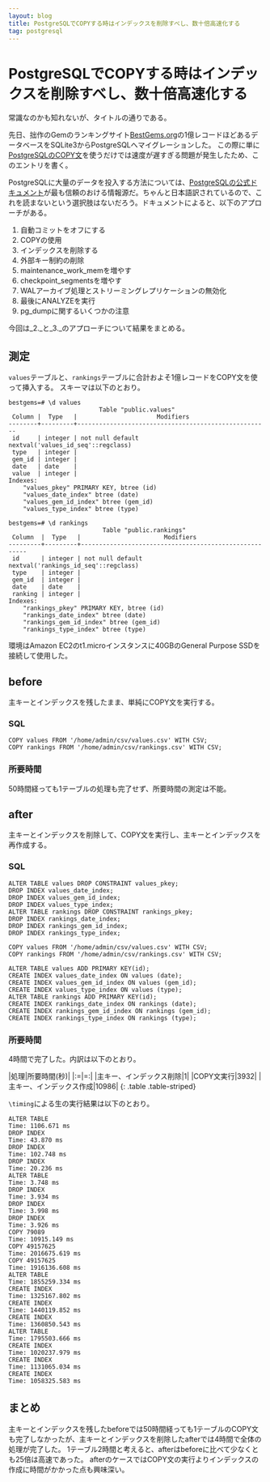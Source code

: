 ```yaml
---
layout: blog
title: PostgreSQLでCOPYする時はインデックスを削除すべし、数十倍高速化する
tag: postgresql
---
```


# PostgreSQLでCOPYする時はインデックスを削除すべし、数十倍高速化する

常識なのかも知れないが、タイトルの通りである。

先日、拙作のGemのランキングサイト[BestGems.org](http://bestgems.org/)の1億レコードほどあるデータベースをSQLite3からPostgreSQLへマイグレーションした。
この際に単に[PostgreSQLのCOPY文](http://www.xmisao.com/2014/06/06/postgresql-copy-from-csv.html)を使うだけでは速度が遅すぎる問題が発生したため、このエントリを書く。

PostgreSQLに大量のデータを投入する方法については、[PostgreSQLの公式ドキュメント](http://www.postgresql.jp/document/9.3/html/populate.html)が最も信頼のおける情報源だ。ちゃんと日本語訳されているので、これを読まないという選択肢はないだろう。ドキュメントによると、以下のアプローチがある。

1. 自動コミットをオフにする
2. COPYの使用
3. インデックスを削除する
4. 外部キー制約の削除
5. maintenance_work_memを増やす
6. checkpoint_segmentsを増やす
7. WALアーカイブ処理とストリーミングレプリケーションの無効化
8. 最後にANALYZEを実行
9. pg_dumpに関するいくつかの注意

今回は_2._と_3._のアプローチについて結果をまとめる。

## 測定

`values`テーブルと、`rankings`テーブルに合計およそ1億レコードをCOPY文を使って挿入する。
スキーマは以下のとおり。

~~~~
bestgems=# \d values
                         Table "public.values"
 Column |  Type   |                      Modifiers                      
--------+---------+-----------------------------------------------------
 id     | integer | not null default nextval('values_id_seq'::regclass)
 type   | integer | 
 gem_id | integer | 
 date   | date    | 
 value  | integer | 
Indexes:
    "values_pkey" PRIMARY KEY, btree (id)
    "values_date_index" btree (date)
    "values_gem_id_index" btree (gem_id)
    "values_type_index" btree (type)

bestgems=# \d rankings
                          Table "public.rankings"
 Column  |  Type   |                       Modifiers                       
---------+---------+-------------------------------------------------------
 id      | integer | not null default nextval('rankings_id_seq'::regclass)
 type    | integer | 
 gem_id  | integer | 
 date    | date    | 
 ranking | integer | 
Indexes:
    "rankings_pkey" PRIMARY KEY, btree (id)
    "rankings_date_index" btree (date)
    "rankings_gem_id_index" btree (gem_id)
    "rankings_type_index" btree (type)
~~~~

環境はAmazon EC2のt1.microインスタンスに40GBのGeneral Purpose SSDを接続して使用した。

## before

主キーとインデックスを残したまま、単純にCOPY文を実行する。

### SQL

~~~~
COPY values FROM '/home/admin/csv/values.csv' WITH CSV;
COPY rankings FROM '/home/admin/csv/rankings.csv' WITH CSV;
~~~~

### 所要時間

50時間経っても1テーブルの処理も完了せず、所要時間の測定は不能。

## after

主キーとインデックスを削除して、COPY文を実行し、主キーとインデックスを再作成する。

### SQL

~~~~
ALTER TABLE values DROP CONSTRAINT values_pkey;
DROP INDEX values_date_index;
DROP INDEX values_gem_id_index;
DROP INDEX values_type_index;
ALTER TABLE rankings DROP CONSTRAINT rankings_pkey;
DROP INDEX rankings_date_index;
DROP INDEX rankings_gem_id_index;
DROP INDEX rankings_type_index;

COPY values FROM '/home/admin/csv/values.csv' WITH CSV;
COPY rankings FROM '/home/admin/csv/rankings.csv' WITH CSV;

ALTER TABLE values ADD PRIMARY KEY(id);
CREATE INDEX values_date_index ON values (date);
CREATE INDEX values_gem_id_index ON values (gem_id);
CREATE INDEX values_type_index ON values (type);
ALTER TABLE rankings ADD PRIMARY KEY(id);
CREATE INDEX rankings_date_index ON rankings (date);
CREATE INDEX rankings_gem_id_index ON rankings (gem_id);
CREATE INDEX rankings_type_index ON rankings (type);
~~~~

### 所要時間

4時間で完了した。内訳は以下のとおり。

|処理|所要時間(秒)|
|:=|=:|
|主キー、インデックス削除|1|
|COPY文実行|3932|
|主キー、インデックス作成|10986|
{: .table .table-striped}

`\timing`による生の実行結果は以下のとおり。

~~~~
ALTER TABLE
Time: 1106.671 ms
DROP INDEX
Time: 43.870 ms
DROP INDEX
Time: 102.748 ms
DROP INDEX
Time: 20.236 ms
ALTER TABLE
Time: 3.748 ms
DROP INDEX
Time: 3.934 ms
DROP INDEX
Time: 3.998 ms
DROP INDEX
Time: 3.926 ms
COPY 79089
Time: 10915.149 ms
COPY 49157625
Time: 2016675.619 ms
COPY 49157625
Time: 1916136.608 ms
ALTER TABLE
Time: 1855259.334 ms
CREATE INDEX
Time: 1325167.802 ms
CREATE INDEX
Time: 1440119.852 ms
CREATE INDEX
Time: 1360850.543 ms
ALTER TABLE
Time: 1795503.666 ms
CREATE INDEX
Time: 1020237.979 ms
CREATE INDEX
Time: 1131065.034 ms
CREATE INDEX
Time: 1058325.583 ms
~~~~

## まとめ

主キーとインデックスを残したbeforeでは50時間経っても1テーブルのCOPY文も完了しなかったが、主キーとインデックスを削除したafterでは4時間で全体の処理が完了した。
1テーブル2時間と考えると、afterはbeforeに比べて少なくとも25倍は高速であった。
afterのケースではCOPY文の実行よりインデックスの作成に時間がかかった点も興味深い。
